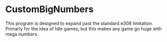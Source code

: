 # CustomBigNumbers
This program is designed to expand past the standard e308 limitation. Primarly for the idea of Idle games, but this makes any game go huge with mega numbers.
